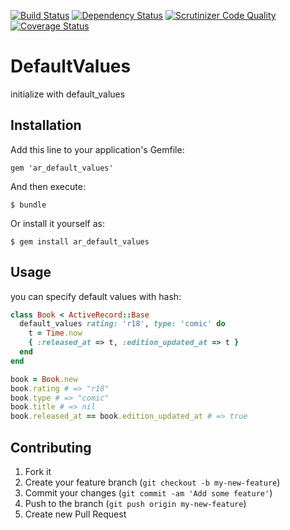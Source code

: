 [![Build Status](https://travis-ci.org/masarakki/ar_default_values.svg?branch=master)](https://travis-ci.org/masarakki/ar_default_values)
[![Dependency Status](https://gemnasium.com/masarakki/ar_default_values.svg)](https://gemnasium.com/masarakki/ar_default_values)
[![Scrutinizer Code Quality](https://scrutinizer-ci.com/g/masarakki/ar_default_values/badges/quality-score.png?b=master)](https://scrutinizer-ci.com/g/masarakki/ar_default_values/?branch=master)
[![Coverage Status](https://coveralls.io/repos/masarakki/ar_default_values/badge.png)](https://coveralls.io/r/masarakki/ar_default_values)

# DefaultValues

initialize with default_values

## Installation

Add this line to your application's Gemfile:

    gem 'ar_default_values'

And then execute:

    $ bundle

Or install it yourself as:

    $ gem install ar_default_values

## Usage

you can specify default values with hash:

```ruby
class Book < ActiveRecord::Base
  default_values rating: 'r18', type: 'comic' do
    t = Time.now
    { :released_at => t, :edition_updated_at => t }
  end
end

book = Book.new
book.rating # => "r18"
book.type # => "comic"
book.title # => nil
book.released_at == book.edition_updated_at # => true
```

## Contributing

1. Fork it
2. Create your feature branch (`git checkout -b my-new-feature`)
3. Commit your changes (`git commit -am 'Add some feature'`)
4. Push to the branch (`git push origin my-new-feature`)
5. Create new Pull Request
